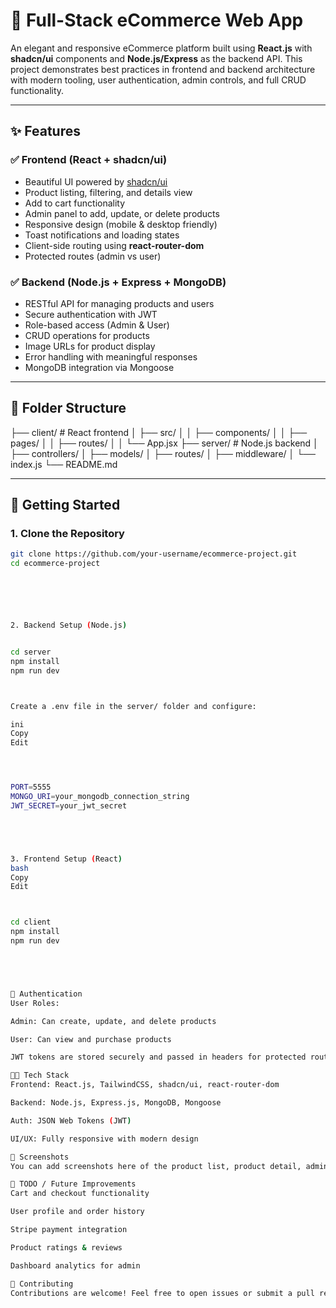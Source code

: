 # 🛒 Full-Stack eCommerce Web App

An elegant and responsive eCommerce platform built using **React.js** with **shadcn/ui** components and **Node.js/Express** as the backend API. This project demonstrates best practices in frontend and backend architecture with modern tooling, user authentication, admin controls, and full CRUD functionality.

---

## ✨ Features

### ✅ Frontend (React + shadcn/ui)
- Beautiful UI powered by [shadcn/ui](https://ui.shadcn.com/)
- Product listing, filtering, and details view
- Add to cart functionality
- Admin panel to add, update, or delete products
- Responsive design (mobile & desktop friendly)
- Toast notifications and loading states
- Client-side routing using **react-router-dom**
- Protected routes (admin vs user)

### ✅ Backend (Node.js + Express + MongoDB)
- RESTful API for managing products and users
- Secure authentication with JWT
- Role-based access (Admin & User)
- CRUD operations for products
- Image URLs for product display
- Error handling with meaningful responses
- MongoDB integration via Mongoose

---

## 📂 Folder Structure

├── client/ # React frontend │ ├── src/ │ │ ├── components/ │ │ ├── pages/ │ │ ├── routes/ │ │ └── App.jsx ├── server/ # Node.js backend │ ├── controllers/ │ ├── models/ │ ├── routes/ │ ├── middleware/ │ └── index.js └── README.md




---

## 🚀 Getting Started

### 1. Clone the Repository
```bash
git clone https://github.com/your-username/ecommerce-project.git
cd ecommerce-project






2. Backend Setup (Node.js)


cd server
npm install
npm run dev



Create a .env file in the server/ folder and configure:

ini
Copy
Edit




PORT=5555
MONGO_URI=your_mongodb_connection_string
JWT_SECRET=your_jwt_secret





3. Frontend Setup (React)
bash
Copy
Edit



cd client
npm install
npm run dev





🔐 Authentication
User Roles:

Admin: Can create, update, and delete products

User: Can view and purchase products

JWT tokens are stored securely and passed in headers for protected routes.

🧑‍💻 Tech Stack
Frontend: React.js, TailwindCSS, shadcn/ui, react-router-dom

Backend: Node.js, Express.js, MongoDB, Mongoose

Auth: JSON Web Tokens (JWT)

UI/UX: Fully responsive with modern design

📸 Screenshots
You can add screenshots here of the product list, product detail, admin panel, etc.

📌 TODO / Future Improvements
Cart and checkout functionality

User profile and order history

Stripe payment integration

Product ratings & reviews

Dashboard analytics for admin

🤝 Contributing
Contributions are welcome! Feel free to open issues or submit a pull request.

